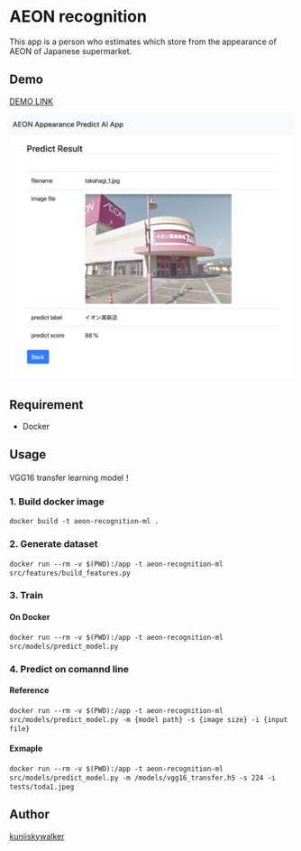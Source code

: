 AEON recognition
====

This app is a person who estimates which store from the appearance of AEON of Japanese supermarket.

## Demo

[DEMO LINK](https://aeon-recognition.herokuapp.com/)

![demo](https://github.com/kuniiskywalker/AEON-recognition/blob/master/demo.png?raw=true "sample")

## Requirement

- Docker

## Usage

VGG16 transfer learning model！

### 1. Build docker image

```
docker build -t aeon-recognition-ml .
```

### 2. Generate dataset

```
docker run --rm -v $(PWD):/app -t aeon-recognition-ml src/features/build_features.py
```

### 3. Train

#### On Docker
```
docker run --rm -v $(PWD):/app -t aeon-recognition-ml src/models/predict_model.py
```

### 4.  Predict on comannd line

#### Reference
```
docker run --rm -v $(PWD):/app -t aeon-recognition-ml src/models/predict_model.py -m {model path} -s {image size} -i {input file}
```

#### Exmaple

```
docker run --rm -v $(PWD):/app -t aeon-recognition-ml src/models/predict_model.py -m /models/vgg16_transfer.h5 -s 224 -i tests/toda1.jpeg
```

## Author

[kuniiskywalker](https://github.com/kuniiskywalker)